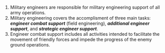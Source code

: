 1. Military engineers are responsible for military engineering support of all army operations.
2.  Military engineering covers the accomplisment of three main tasks: **_engineer combat support_** (field engineering), **_additional engineer support_**, and **_strategic engineer support_**.
3. Engineer combat support includes all activities intended to facilitate the movement of friendly forces and impede the progress of the enemy ground operations.
